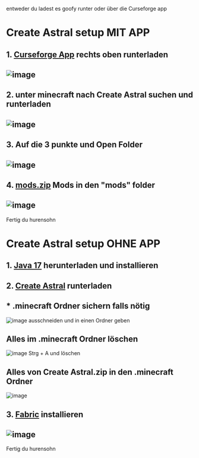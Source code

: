 entweder du ladest es goofy runter oder über die Curseforge app
# Create Astral setup MIT APP
## **1.** [Curseforge App](https://www.curseforge.com/) rechts oben runterladen
## ![image](https://github.com/Xevalor/Minecraft/assets/133159086/7943b5ca-8e60-4fe8-a154-396c59048915)
## **2.** unter minecraft nach Create Astral suchen und runterladen
## ![image](https://github.com/Xevalor/Minecraft/assets/133159086/93680624-0741-408f-a206-8e2d90ccfd83)
## **3.** Auf die 3 punkte und Open Folder
## ![image](https://github.com/Xevalor/Minecraft/assets/133159086/f7e3b3e6-3a83-4c08-8d20-96894b59064a)
## **4.** [mods.zip](https://github.com/Xevalor/Minecraft/files/12270985/mods.zip) Mods in den "mods" folder 
## ![image](https://github.com/Xevalor/Minecraft/assets/133159086/50eddab2-aad3-4616-9cf8-7ae518a0016e)
Fertig du hurensohn
<br />

# Create Astral setup OHNE APP
## **1.** [Java 17](https://download.oracle.com/java/17/archive/jdk-17.0.8_windows-x64_bin.exe) herunterladen und installieren
## **2.** [Create Astral](https://pixeldrain.com/u/dEWjinHY) runterladen
## * .minecraft Ordner sichern falls nötig
![image](https://github.com/Xevalor/Minecraft/assets/133159086/6b3446e6-8784-4f54-9d85-927dc27d5540) ausschneiden und in einen Ordner geben
## Alles im .minecraft Ordner löschen
![image](https://github.com/Xevalor/Minecraft/assets/133159086/2a107c6f-77d6-4377-998a-936ff9cd31fc) Strg + A und löschen
## Alles von Create Astral.zip in den .minecraft Ordner
![image](https://github.com/Xevalor/Minecraft/assets/133159086/86421bc8-7b07-49ca-a5bf-f10035a997f6)
## **3.** [Fabric](https://maven.fabricmc.net/net/fabricmc/fabric-installer/0.11.2/fabric-installer-0.11.2.exe) installieren
## ![image](https://github.com/Xevalor/Minecraft/assets/133159086/d29f8007-79a8-4c39-97b9-67ea74815fb9)
Fertig du hurensohn
